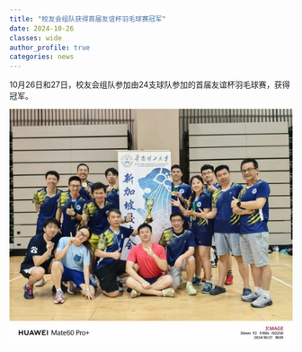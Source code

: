```yaml
---
title: "校友会组队获得首届友谊杯羽毛球赛冠军"
date: 2024-10-26
classes: wide
author_profile: true
categories: news
---
```


10月26日和27日，校友会组队参加由24支球队参加的首届友谊杯羽毛球赛，获得冠军。

![](/assets/images/20241026.jpg)

